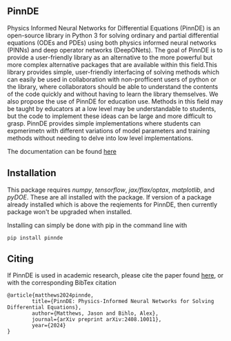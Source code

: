 PinnDE
--------

Physics Informed Neural Networks for Differential Equations (PinnDE) is an open-source library
in Python 3 for solving ordinary and partial differential equations (ODEs and PDEs) using both
physics informed neural networks (PINNs) and deep operator networks (DeepONets). The goal of PinnDE is to
provide a user-friendly library as an alternative to the more powerful but more complex alternative packages
that are available within this field.This library provides simple, user-friendly interfacing of solving methods which can easily be used in collaboration with 
non-profficent users of python or the library, where collaborators should be able to understand the contents of
the code quickly and without having to learn the library themselves. We also propose the use of PinnDE for education use.
Methods in this field may be taught by educators at a low level may be understandable to students, but the code to implement
these ideas can be large and more difficult to grasp. PinnDE provides simple implementations where students can expmerimetn with different
variations of model parameters and training methods without needing to delve into low level implementations.

The documentation can be found [here](https://pinnde.readthedocs.io/en/latest/)

Installation
----------
This package requires *numpy*, *tensorflow*, *jax/flax/optax*, *matplotlib*, and *pyDOE*. These 
are all installed with the package. If version of a package already installed which is above the reqiements
for PinnDE, then currently package won't be upgraded when installed.

Installing can simply be done with pip in the command line with

    pip install pinnde

Citing
-------
If PinnDE is used in academic research, please cite the paper found [here](https://arxiv.org/abs/2408.10011), 
or with the corresponding BibTex citation

    @article{matthews2024pinnde,
            title={PinnDE: Physics-Informed Neural Networks for Solving Differential Equations},
            author={Matthews, Jason and Bihlo, Alex},
            journal={arXiv preprint arXiv:2408.10011},
            year={2024}
    }
